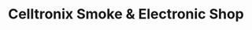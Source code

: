 ---
title: "Celltronix Smoke & Electronic Shop"
url: /euclid/celltronix-smoke-and-electronic-shop/
shop: mobile phone
---